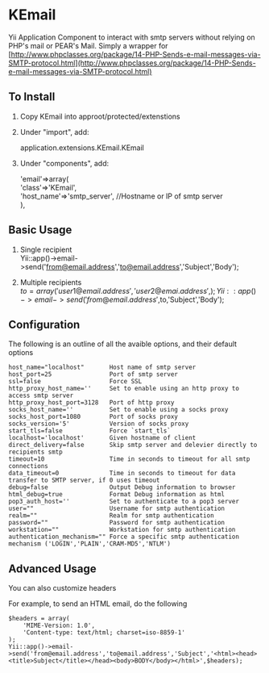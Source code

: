 KEmail
======

Yii Application Component to interact with smtp servers without relying on PHP's mail or PEAR's Mail. Simply a wrapper for [http://www.phpclasses.org/package/14-PHP-Sends-e-mail-messages-via-SMTP-protocol.html](http://www.phpclasses.org/package/14-PHP-Sends-e-mail-messages-via-SMTP-protocol.html)

## To Install ##
1. Copy KEmail into approot/protected/extenstions

2. Under "import", add:

	application.extensions.KEmail.KEmail

3. Under "components", add:

	'email'=>array(  
		'class'=>'KEmail',  
		'host_name'=>'smtp_server',  //Hostname or IP of smtp server  
	),

## Basic Usage ##

1. Single recipient  
	Yii::app()->email->send('from@email.address','to@email.address','Subject','Body');

2. Multiple recipients    
	$to = array(  
	'user1@email.address',  
	'user2@emai.address',  
	);  
	Yii::app()->email->send('from@email.address',$to,'Subject','Body');

## Configuration ##

The following is an outline of all the avaible options, and their default options

    host_name="localhost"  		Host name of smtp server
    host_port=25				Port of smtp server
    ssl=false					Force SSL
    http_proxy_host_name=''		Set to enable using an http proxy to access smtp server
    http_proxy_host_port=3128	Port of http proxy
    socks_host_name=''			Set to enable using a socks proxy
    socks_host_port=1080		Port of socks proxy
    socks_version='5'			Version of socks proxy
    start_tls=false				Force `start_tls`
    localhost='localhost'		Given hostname of client
    direct_delivery=false		Skip smtp server and delevier directly to recipients smtp
    timeout=10					Time in seconds to timeout for all smtp connections
    data_timeout=0				Time in seconds to timeout for data transfer to SMTP server, if 0 uses timeout
    debug=false					Output Debug information to browser
    html_debug=true				Format Debug information as html
    pop3_auth_host=''			Set to authenticate to a pop3 server
    user=""						Username for smtp authentication
    realm=""					Realm for smtp authentication
    password=""					Password for smtp authentication
    workstation=""				Workstation for smtp authentication
    authentication_mechanism=""	Force a specific smtp authentication mechanism ('LOGIN','PLAIN','CRAM-MD5','NTLM')

## Advanced Usage ##

You can also customize headers

For example, to send an HTML email, do the following

	$headers = array(
		'MIME-Version: 1.0',
		'Content-type: text/html; charset=iso-8859-1'
	);
	Yii::app()->email->send('from@email.address','to@email.address','Subject','<html><head><title>Subject</title></head><body>BODY</body></html>',$headers);


